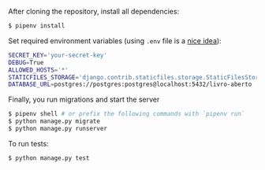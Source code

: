 After cloning the repository, install all dependencies:

```bash
$ pipenv install
```

Set required environment variables (using `.env` file is a [nice idea](https://pipenv.readthedocs.io/en/latest/advanced/#automatic-loading-of-env)):

```bash
SECRET_KEY='your-secret-key'
DEBUG=True
ALLOWED_HOSTS='*'
STATICFILES_STORAGE='django.contrib.staticfiles.storage.StaticFilesStorage'
DATABASE_URL=postgres://postgres:postgres@localhost:5432/livro-aberto
```

Finally, you run migrations and start the server

```bash
$ pipenv shell # or prefix the following commands with `pipenv run`
$ python manage.py migrate
$ python manage.py runserver
```

To run tests:
```bash
$ python manage.py test
```

